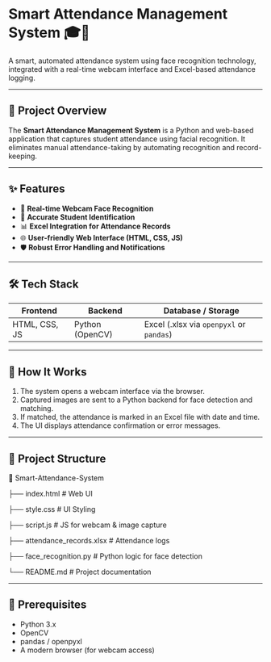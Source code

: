 # Smart Attendance Management System 🎓📸

A smart, automated attendance system using face recognition technology, integrated with a real-time webcam interface and Excel-based attendance logging.

---

## 📌 Project Overview

The **Smart Attendance Management System** is a Python and web-based application that captures student attendance using facial recognition. It eliminates manual attendance-taking by automating recognition and record-keeping.

---

## ✨ Features

- 🎥 **Real-time Webcam Face Recognition**
- 🧠 **Accurate Student Identification**
- 📊 **Excel Integration for Attendance Records**
- 🌐 **User-friendly Web Interface (HTML, CSS, JS)**
- 🛡️ **Robust Error Handling and Notifications**

---

## 🛠️ Tech Stack

| Frontend       | Backend          | Database / Storage     |
|----------------|------------------|-------------------------|
| HTML, CSS, JS  | Python (OpenCV)  | Excel (.xlsx via `openpyxl` or `pandas`) |

---

## 🚀 How It Works

1. The system opens a webcam interface via the browser.
2. Captured images are sent to a Python backend for face detection and matching.
3. If matched, the attendance is marked in an Excel file with date and time.
4. The UI displays attendance confirmation or error messages.

---

## 📁 Project Structure

📂 Smart-Attendance-System

├── index.html # Web UI

├── style.css # UI Styling

├── script.js # JS for webcam & image capture

├── attendance_records.xlsx # Attendance logs

├── face_recognition.py # Python logic for face detection

└── README.md # Project documentation


---

## 🧪 Prerequisites

- Python 3.x
- OpenCV
- pandas / openpyxl
- A modern browser (for webcam access)




